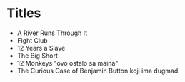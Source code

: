 # Titles

* A River Runs Through It
* Fight Club
* 12 Years a Slave
* The Big Short
* 12 Monkeys "ovo ostalo sa maina"
* The Curious Case of Benjamin Button koji ima dugmad

